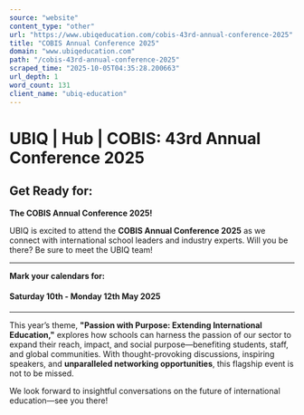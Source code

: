 ```yaml
---
source: "website"
content_type: "other"
url: "https://www.ubiqeducation.com/cobis-43rd-annual-conference-2025"
title: "COBIS Annual Conference 2025"
domain: "www.ubiqeducation.com"
path: "/cobis-43rd-annual-conference-2025"
scraped_time: "2025-10-05T04:35:28.200663"
url_depth: 1
word_count: 131
client_name: "ubiq-education"
---
```


# UBIQ | Hub | COBIS: 43rd Annual Conference 2025

## Get Ready for:

**The COBIS Annual Conference 2025!**

UBIQ is excited to attend the **COBIS Annual Conference 2025** as we connect with international school leaders and industry experts. Will you be there? Be sure to meet the UBIQ team!

* * *

**Mark your calendars for:**

#### Saturday 10th - Monday 12th May 2025

* * *

This year’s theme, **"Passion with Purpose: Extending International Education,"** explores how schools can harness the passion of our sector to expand their reach, impact, and social purpose—benefiting students, staff, and global communities. With thought-provoking discussions, inspiring speakers, and **unparalleled networking opportunities**, this flagship event is not to be missed.

We look forward to insightful conversations on the future of international education—see you there!